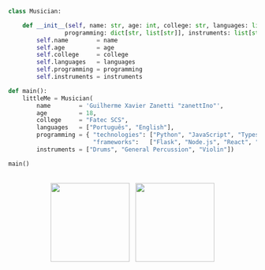 ```python
class Musician:

    def __init__(self, name: str, age: int, college: str, languages: list[str],
                programming: dict[str, list[str]], instruments: list[str]):
        self.name        = name
        self.age         = age
        self.college     = college
        self.languages   = languages
        self.programming = programming
        self.instruments = instruments

def main():
    littleMe = Musician(
        name        = 'Guilherme Xavier Zanetti "zanettIno"',
        age         = 18,
        college     = "Fatec SCS",
        languages   = ["Português", "English"],
        programming = { "technologies": ["Python", "JavaScript", "Typescript", "Kotlin", "C"],
                        "frameworks":   ["Flask", "Node.js", "React", "Express", "Ktor"]},
        instruments = ["Drums", "General Percussion", "Violin"])

main()
```
<br>
<div align="center">
  <img height="160em" src="https://github-readme-stats.vercel.app/api?username=zanettIno&show_icons=true&theme=radical&count_private=true"/> &nbsp;
  <img height="160em" src="https://github-readme-stats.vercel.app/api/top-langs/?username=zanettIno&layout=compact&theme=radical"/>
</div>
